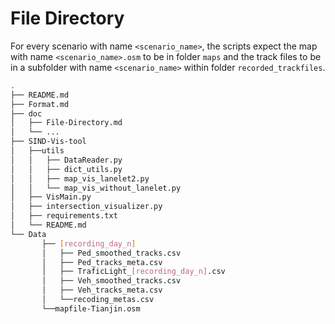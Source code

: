# File Directory

For every scenario with name `<scenario_name>`, the scripts expect the map with name `<scenario_name>.osm` to be in folder `maps` and the track files to be in a subfolder with name `<scenario_name>` within folder `recorded_trackfiles`.

```bash
.
├── README.md
├── Format.md
├── doc
│   ├── File-Directory.md
│   └── ...
├── SIND-Vis-tool
│   ├──utils
│   │   ├── DataReader.py
│   │   ├── dict_utils.py
│   │   ├── map_vis_lanelet2.py
│   │   └── map_vis_without_lanelet.py 
│   ├── VisMain.py
│   ├── intersection_visualizer.py
│   ├── requirements.txt
│   └── README.md
└── Data
       ├── [recording_day_n] 
       │   ├── Ped_smoothed_tracks.csv
       │   ├── Ped_tracks_meta.csv
       │   ├── TraficLight_[recording_day_n].csv
       │   ├── Veh_smoothed_tracks.csv
       │   ├── Veh_tracks_meta.csv
       │   └──recoding_metas.csv
       └──mapfile-Tianjin.osm

```
